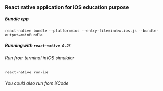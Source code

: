 ### React native application for iOS education purpose


##### Bundle app
``` react-native bundle --platform=ios --entry-file=index.ios.js --bundle-output=mainBundle ```

##### Running with ```react-native 0.25```


###### Run from terminal in iOS simulator
``` react-native run-ios ```

###### You could also run from XCode

